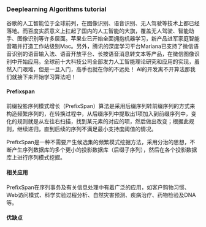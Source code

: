 ### Deeplearning Algorithms tutorial
谷歌的人工智能位于全球前列，在图像识别、语音识别、无人驾驶等技术上都已经落地。而百度实质意义上扛起了国内的人工智能的大旗，覆盖无人驾驶、智能助手、图像识别等许多层面。苹果业已开始全面拥抱机器学习，新产品进军家庭智能音箱并打造工作站级别Mac。另外，腾讯的深度学习平台Mariana已支持了微信语音识别的语音输入法、语音开放平台、长按语音消息转文本等产品，在微信图像识别中开始应用。全球前十大科技公司全部发力人工智能理论研究和应用的实现，虽然入门艰难，但是一旦入门，高手也就在你的不远处！
AI的开发离不开算法那我们就接下来开始学习算法吧！

#### Prefixspan
前缀投影序列模式增长（PrefixSpan）算法是采用后缀序列转前缀序列的方式来构造频繁序列的，在转换过程中，从后缀序列中提取出1项加入到前缀序列中，变化的规则就是从左往右扫描，找到某元素的对应的项，然后做出改变；根据此规则，继续递归，直到后续的序列不满足最小支持度阈值的情况。

PrefixSpan是一种不需要产生候选集的频繁模式挖掘方法，采用分治的思想，不断产生序列数据库的多个更小的投影数据库（后缀子序列），然后在各个投影数据库上进行序列模式挖掘。

#### 相关应用
PrefixSpan在序列事务及有关信息处理中有着广泛的应用，如客户购物习惯、Web访问模式、科学实验过程分析、自然灾害预测、疾病治疗、药物检验及DNA等。


#### 优缺点
